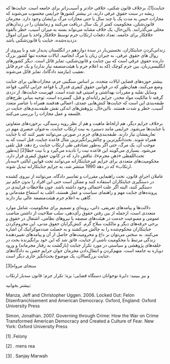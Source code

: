   جنایت[1]، برخلاف قانون شکنی، خلافی حادتر و آسیب‌زاتر برای جامعه است. جنایت‌ها که ریشه در سنت حقوق عرفی دارند، در بیشتر کشورها جرایمی محسوب می‌شوند که مجازات حبس به مدت یک یا چند سال یا حتی مجازات مرگ برایشان وجود دارد. مجرمان قانون‌شکن، محکومیت کمتر از یک سال دریافت می‌کنند و زمانشان را در زندان‌های محلی می‌گذرانند. بااین‌حال، یک خلاف مشابه می‌تواند بسته به میزان آسیب، خطر بالقوة خلافکار برای جامعه، تعداد دفعات ارتکاب جرم توسط خلافکار واحد یا میزان اموال دزدیده‌شده، جنایت یا قانون‌شکنی باشد.

زندانی‌کردن جنایتکاران، نخستین‌بار در سدة دوازدهم در انگلستان پدیدار شد و با پیروی از روال های حقوق عرفی، به جبران زیان یا مرگ انجامید. ایالات متحده تنها کشور بزرگ دارنده حقوق عرفی است که بین جنایت و قانون‌شکنی، تمایز قائل است. دیگر کشورهای انگلیسی‌زبان، بین جرم کوچک (که به اعلام جرم یا هیئت‌منصفه نیاز ندارد) و یک جرم قابل تعقیب (نیازمند دادگاه)، تمایز قائل می‌شوند.

بیشتر حوزه‌های قضایی ایالات متحده، بر اساس سنگینی جرم، مجازات‌هایی برای جنایت وضع می‌کنند، همان‌طور که در قوانین حقوق کیفری فدرال یا قواعد جزایی ایالتی، قواعد وسایل نقلیه و مقررات بهداشتی و امنیتی قید شده است. فهرست جنایت‌ها، از دزدی گرفته تا مالکیت مواد مخدر، جرایم رایانه‌ای و قتل، گسترده است. توجیه بنیانی طرح‌های طبقه‌بندی این است که جنایت‌ها کنش‌هایی عمدی، اعمالی هدفمند همراه با عناصر متعدد آسیب، خطر و شدت هستند. بااین‌حال، پژوهش‌های اندکی نقش طبقه‌بندی‌های جنایت در فلسفه و عمل مجازات را بررسی می‌کنند.

 برخلاف جرایم دیگر، هم ازلحاظ ماهیت و هم از نظر رویه رسیدگی، برخوردهای متفاوتی با جنایت‌ها می‌شود. جرایمی مانند دستبرد به نیت ارتکاب جنایت، به‌عنوان عنصری مهم در تعاریفشان نیاز دارند. طبقه‌بندی‌های جرم در صورتی می‌توانند تغییر کنند که با جنایت همراه شوند. بحث‌انگیزترین و چالش‌برانگیزترین مثال قاعدة جنایت، قتل است که به موجب آن، یک مرگ، حتی اگر به‌طور تصادفی طی ارتکاب جنایت رخ دهد، قتل تلقی می‌شود. بسیاری می‌گویند این قاعده نیت را نادیده می‌گیرد و با نیت خطا[2] (به‌طور تحت‌اللفظی «ذهن مجرم»)، تناقض دارد که در کانون حقوق کیفری قرار دارد. محکومیت‌های متعددی برای جرایم غیرجنایتکارانه می‌توانند تحت قوانین ایالتی «سه‌بار ارتکاب» که در دهة 1990 منتشر شد، به جرایم جنایتکارانه تبدیل شوند.

 عاملان اجرای قانون، تحت راهنمایی مقررات و تفاسیر دادگاه، می‌توانند از نیروی کشنده در دستگیری جنایتکاران استفاده کنند و ممکن است حتی این افراد را بدون حکم نیز دستگیر کنند، البته اگر علت احتمالی وجود داشته باشد. چون ملاحظات فرایندی در پرونده‌های جنایت مهم و راهنمای سیاست و عمل هستند، اغلب به استماع مقدماتی و گاهی به اعلام جرم هیئت‌منصفة عالی نیاز دارند.

دلالت‌ها و پیامدهای تعریفی، ذاتی، رویه‌ای و تصمیم برای محکومیت، شامل موارد متعددی است، ازجمله از بین رفتن حقوق رأی‌دهی، سلب صلاحیت از داشتن مناصب عمومی و ممنوعیت خدمت در هیئت‌های منصفه یا نیرو‌های نظامی، اشتغال در حقوق و برخی حرفه‌های دیگر و مالکیت سلاح گرم. کنش‌گرایان حقوق مدنی، این محروم‌کردن جنایتکاران محکوم‌شده را به چالش می‌کشند و به خصلت ضددموکراتیک آن اشاره می‌کنند. به سختی می‌توان بر داغ و محرومیت‌های حاصل از آن و پیامدهای تغییردهندة زندگی مرتبط با محکومیت ناشی از جنایت، فائق شد که این خود برانگیزندة بحث در حلقه‌های پژوهشی و سیاستی در مورد تکرار جنایت (بازگشت به رفتار مجرمانه) و ورود دوباره به جامعه است. متهم‌کردن و انتقال‌دادن مجرمان جوان جرایم خشن به دادگاه‌های جنایت بزرگسالان، یک موضوع بحث‌انگیز جاری دیگر است.

 سنجای مرواه[3]

 و نیز ببینید: دایرۀ نوجوانان دستگاه قضایی؛ بزه؛ تکرار جرم؛ قانون سه‌بار ارتکاب

بیشتر بخوانید:

Manza, Jeff and Christopher Uggen. 2006. Locked Out: Felon Disenfranchisement and American Democracy. Oxford, England: Oxford University Press

Simon, Jonathan. 2007. Governing through Crime: How the War on Crime Transformed American Democracy and Created a Culture of Fear. New York: Oxford University Press

 [1] .Felony

[2] . mens rea

[3] . Sanjay Marwah

 

 

 

 